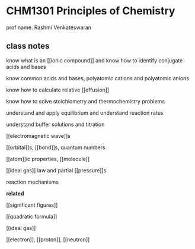 # CHM1301 Principles of Chemistry

prof name: Rashmi Venkateswaran

## class notes

know what is an [[ionic compound]] and know how to identify conjugate acids and bases

know common acids and bases, polyatomic cations and polyatomic anions

know how to calculate relative [[effusion]]

know how to solve stoichiometry and thermochemistry problems

understand and apply equilibrium and understand reaction rates

understand buffer solutions and titration

[[electromagnetic wave]]s

[[orbital]]s, [[bond]]s, quantum numbers

[[atom]]ic properties, [[molecule]]

[[ideal gas]] law and partial [[pressure]]s

reaction mechanisms

**related**

[[significant figures]]

[[quadratic formula]]

[[ideal gas]]

[[electron]], [[proton]], [[neutron]]
